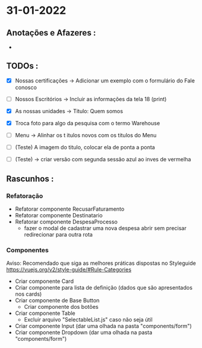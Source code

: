 # 31-01-2022



## Anotações e Afazeres :
- 


## TODOs :
- [x] Nossas certificações -> Adicionar um exemplo com o formulário do Fale conosco
- [ ] Nossos Escritórios -> Incluir as informações da tela 18 (print)
- [x] As nossas unidades -> Titulo: Quem somos
- [x]  Troca foto para algo da pesquisa com o termo Warehouse
- [ ] Menu -> Alinhar os t itulos novos com os titulos do Menu
- [ ] (Teste) A imagem do titulo, colocar ela de ponta a ponta
- [ ] (Teste) -> criar versão com segunda sessão azul ao inves de vermelha



## Rascunhos :

### Refatoração
- Refatorar componente RecusarFaturamento
- Refatorar componente Destinatario
- Refatorar componente DespesaProcesso
    - fazer o modal de cadastrar uma nova despesa abrir sem precisar redirecionar para outra rota


### Componentes
Aviso: Recomendado que siga as melhores práticas dispostas no Styleguide https://vuejs.org/v2/style-guide/#Rule-Categories

- Criar componente Card
- Criar componente para lista de definição (dados que são apresentados nos cards)
- Criar componente de Base Button
    - Criar componente dos botões
- Criar componente Table
    - Excluir arquivo "SelectableList.js" caso não seja útil
- Criar componente Input (dar uma olhada na pasta "components/form")
- Criar componente Dropdown (dar uma olhada na pasta "components/form")